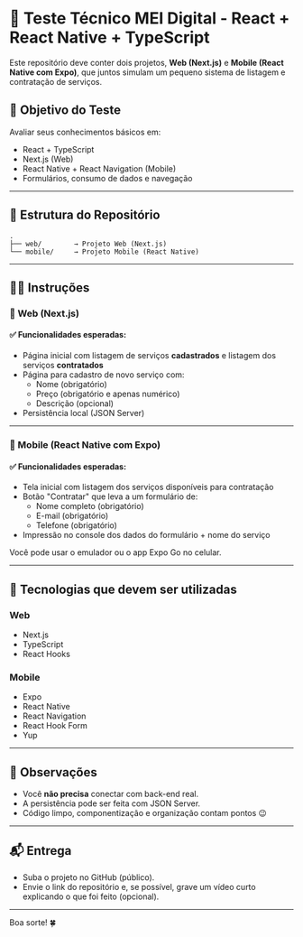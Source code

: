 # 💼 Teste Técnico MEI Digital - React + React Native + TypeScript

Este repositório deve conter dois projetos, **Web (Next.js)** e **Mobile (React Native com Expo)**, que juntos simulam um pequeno sistema de listagem e contratação de serviços.

## 🎯 Objetivo do Teste

Avaliar seus conhecimentos básicos em:
- React + TypeScript
- Next.js (Web)
- React Native + React Navigation (Mobile)
- Formulários, consumo de dados e navegação

---

## 📁 Estrutura do Repositório

```
.
├── web/        → Projeto Web (Next.js)
└── mobile/     → Projeto Mobile (React Native)
```

---

## 🧑‍💻 Instruções

### 🔹 Web (Next.js)

#### ✅ Funcionalidades esperadas:
- Página inicial com listagem de serviços **cadastrados** e listagem dos serviços **contratados**
- Página para cadastro de novo serviço com:
  - Nome (obrigatório)
  - Preço (obrigatório e apenas numérico)
  - Descrição (opcional)
- Persistência local (JSON Server)

---

### 🔸 Mobile (React Native com Expo)

#### ✅ Funcionalidades esperadas:
- Tela inicial com listagem dos serviços disponíveis para contratação
- Botão "Contratar" que leva a um formulário de:
  - Nome completo (obrigatório)
  - E-mail (obrigatório)
  - Telefone (obrigatório)
- Impressão no console dos dados do formulário + nome do serviço

Você pode usar o emulador ou o app Expo Go no celular.

---

## 🔧 Tecnologias que devem ser utilizadas

### Web
- Next.js
- TypeScript
- React Hooks

### Mobile
- Expo
- React Native
- React Navigation
- React Hook Form
- Yup


---

## 📌 Observações
- Você **não precisa** conectar com back-end real.
- A persistência pode ser feita com JSON Server.
- Código limpo, componentização e organização contam pontos 😉

---

## 📬 Entrega
- Suba o projeto no GitHub (público).
- Envie o link do repositório e, se possível, grave um vídeo curto explicando o que foi feito (opcional).

---

Boa sorte! 🍀
